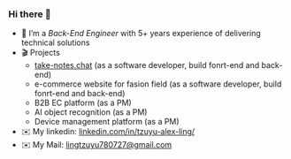 ### Hi there 👋

- 💼 I’m a *Back-End Engineer* with 5+ years experience of delivering technical solutions 
- 🎬 Projects
  - [take-notes.chat](https://github.com/lingtzuyu780727/o-chat-hub) (as a software developer, build fonrt-end and back-end)
  - e-commerce website for fasion field (as a software developer, build fonrt-end and back-end)
  - B2B EC platform (as a PM)
  - AI object recognition (as a PM)
  - Device management platform (as a PM)
- ✉️ My linkedin: [linkedin.com/in/tzuyu-alex-ling/](https://www.linkedin.com/in/tzuyu-alex-ling/)
- ✉️ My Mail: [lingtzuyu780727@gmail.com](lingtzuyu780727@gmail.com)
